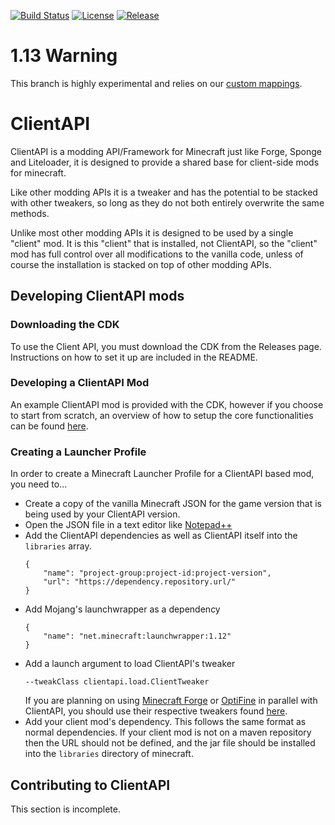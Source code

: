 [![Build Status](https://travis-ci.org/ImpactDevelopment/ClientAPI.svg?branch=master)](https://travis-ci.org/ImpactDevelopment/ClientAPI)
[![License](https://img.shields.io/github/license/ImpactDevelopment/ClientAPI.svg)](https://github.com/ImpactDevelopment/ClientAPI/blob/master/LICENSE)
[![Release](https://img.shields.io/github/release/ImpactDevelopment/ClientAPI.svg)](https://github.com/ImpactDevelopment/ClientAPI/releases)

# 1.13 Warning
This branch is highly experimental and relies on our [custom mappings](https://github.com/ImpactDevelopment/1.13-MCP-Mappings/).

# ClientAPI
ClientAPI is a modding API/Framework for Minecraft just like Forge, Sponge and Liteloader, it
is designed to provide a shared base for client-side mods for minecraft.

Like other modding APIs it is a tweaker and has the potential to be stacked with other tweakers, so long
as they do not both entirely overwrite the same methods.

Unlike most other modding APIs it is designed to be used by a single "client" mod. It is this "client"
that is installed, not ClientAPI, so the "client" mod has full control over all modifications to
the vanilla code, unless of course the installation is stacked on top of other modding APIs.

## Developing ClientAPI mods

### Downloading the CDK
To use the Client API, you must download the CDK from the Releases page. Instructions on how to set
it up are included in the README.

### Developing a ClientAPI Mod
An example ClientAPI mod is provided with the CDK, however if you choose to start from scratch, an overview
of how to setup the core functionalities can be found [here](https://github.com/ImpactDevelopment/ClientAPI/blob/master/src/example/README.md).

### Creating a Launcher Profile
In order to create a Minecraft Launcher Profile for a ClientAPI based mod, you need to...
* Create a copy of the vanilla Minecraft JSON for the game version that is being used by your ClientAPI version.
* Open the JSON file in a text editor like [Notepad++](https://notepad-plus-plus.org)
* Add the ClientAPI dependencies as well as ClientAPI itself into the ``libraries`` array.
  ```
  {
      "name": "project-group:project-id:project-version",
      "url": "https://dependency.repository.url/"
  }
  ```
* Add Mojang's launchwrapper as a dependency
  ```
  {
      "name": "net.minecraft:launchwrapper:1.12"
  }
  ```
* Add a launch argument to load ClientAPI's tweaker 
  ```
  --tweakClass clientapi.load.ClientTweaker
  ```
  If you are planning on using [Minecraft Forge](https://files.minecraftforge.net/) or [OptiFine](https://optifine.net/)
  in parallel with ClientAPI, you should use their respective tweakers found [here](https://github.com/ImpactDevelopment/ClientAPI/tree/master/src/main/java/clientapi/load).
* Add your client mod's dependency. This follows the same format as normal dependencies. If your
  client mod is not on a maven repository then the URL should not be defined, and the jar file
  should be installed into the ``libraries`` directory of minecraft.

## Contributing to ClientAPI
This section is incomplete.